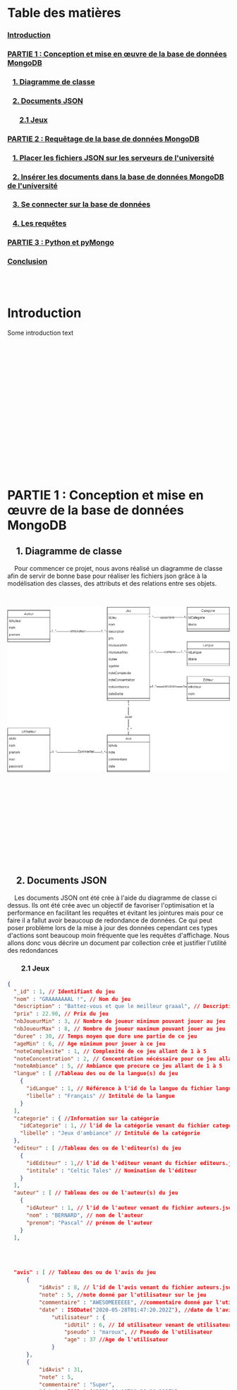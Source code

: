 <br/><br/><br/><br/><br/><br/><br/><br/><br/><br/><br/><br/><br/><br/><br/><br/><br/><br/><br/><br/><br/><br/><br/><br/><br/><br/><br/><br/><br/><br/><br/><br/><br/><br/><br/><br/><br/><br/><br/><br/><br/><br/><br/><br/><br/>

# Table des matières

### [Introduction](#introduction)
### [PARTIE 1 : Conception et mise en œuvre de la base de données MongoDB](#partie1)
### &nbsp; &nbsp;[1. Diagramme de classe](#sub1Partie1)
### &nbsp; &nbsp;[2. Documents JSON](#sub2Partie1)
### &nbsp; &nbsp; &nbsp; &nbsp;[2.1 Jeux](#sub1sub2Partie1)
### [PARTIE 2 : Requêtage de la base de données MongoDB](#partie2)
### &nbsp; &nbsp;[1. Placer les fichiers JSON sur les serveurs de l'université](#sub1Partie2)
### &nbsp; &nbsp;[2. Insérer les documents dans la base de données MongoDB de l'université](#sub2Partie2)
### &nbsp; &nbsp;[3. Se connecter sur la base de données](#sub3Partie2)
### &nbsp; &nbsp;[4. Les requêtes ](#sub4Partie2)

### [PARTIE 3 : Python et pyMongo](#partie3)
### [Conclusion](#laconclusion)


<br/><br/>

# **Introduction** <a name="introduction"></a>
Some introduction text

<br/><br/><br/><br/><br/><br/><br/><br/><br/><br/><br/><br/><br/><br/><br/><br/><br/>

# **PARTIE 1 : Conception et mise en œuvre de la base de données MongoDB** <a name="partie1"></a>

## &nbsp; &nbsp; **1. Diagramme de classe** <a name="sub1Partie1"></a>
&nbsp; &nbsp; Pour commencer ce projet, nous avons réalisé un diagramme de classe afin de servir de bonne base pour réaliser les fichiers json grâce à la modélisation des classes, des attributs et des relations entre ses objets.

<br/>

![](image/Diagramme%20de%20classe.png)

<br/><br/><br/><br/><br/><br/><br/><br/><br/><br/><br/>

## &nbsp; &nbsp; **2. Documents JSON** <a name="sub2Partie1"></a>
&nbsp; &nbsp; Les documents JSON ont été crée à l'aide du diagramme de classe ci dessus. Ils ont été crée avec un objectif de favoriser l'optimisation et la performance en facilitant les requêtes et évitant les jointures mais pour ce faire il a fallut avoir beaucoup de redondance de données. Ce qui peut poser problème lors de la mise à jour des données cependant ces types d'actions sont beaucoup moin fréquente que les requêtes d'affichage. 
Nous allons donc vous décrire un document par collection crée et justifier l'utilité des redondances 

### &nbsp; &nbsp; &nbsp; &nbsp; **2.1 Jeux** <a name="sub1sub2Partie1"></a>

```JSON
{
  "_id" : 1, // Identifiant du jeu
  "nom" : "GRAAAAAAAL !", // Nom du jeu
  "description" : "Battez-vous et que le meilleur graaal", // Description du jeu
  "prix" : 22.90, // Prix du jeu
  "nbJoueurMin" : 3, // Nombre de joueur minimum pouvant jouer au jeu
  "nbJoueurMax" : 8, // Nombre de joueur maximum pouvant jouer au jeu
  "duree" : 30, // Temps moyen que dure une partie de ce jeu
  "ageMin" : 6, // Age minimum pour jouer à ce jeu
  "noteComplexite" : 1, // Complexité de ce jeu allant de 1 à 5
  "noteConcentration" : 2, // Concentration nécéssaire pour ce jeu allant de 1 à 5
  "noteAmbiance" : 5, // Ambiance que procure ce jeu allant de 1 à 5
  "langue" : [ //Tableau des ou de la langue(s) du jeu
    {
      "idLangue" : 1, // Référence à l'id de la langue du fichier langues.json
      "libelle" : "Français" // Intitulé de la langue
    }
  ],
  "categorie" : { //Information sur la catégorie
    "idCategorie" : 1, // l'id de la catégorie venant du fichier categories.json
    "libelle" : "Jeux d'ambiance" // Intitulé de la catégorie
  },
  "editeur" : [ //Tableau des ou de l'editeur(s) du jeu
    {
      "idEditeur" : 1,// l'id de l'éditeur venant du fichier editeurs.json
      "intitule" : "Celtic Tales" // Nomination de l'éditeur
    }
  ],
  "auteur" : [ // Tableau des ou de l'auteur(s) du jeu
    {
      "idAuteur" : 1, // l'id de l'auteur venant du fichier auteurs.json
      "nom" : "BERNARD", // nom de l'auteur
      "prenom": "Pascal" // prénom de l'auteur
    }
  ],
  ```
  <br/><br/>

  ```JSON
    "avis" : [ // Tableau des ou de l'avis du jeu
        {
            "idAvis" : 8, // l'id de l'avis venant du fichier auteurs.json
            "note" : 5, //note donné par l'utilisateur sur le jeu
            "commentaire" : "AWESOMEEEEEE", //commentaire donné par l'utilisateur
            "date" : ISODate("2020-05-28T01:47:20.202Z"), //date de l'avis
                "utilisateur" : {
                    "idUtil" : 6, // Id utilisateur venant de utilisateurs.json
                    "pseudo" : "maroux", // Pseudo de l'utilisateur
                    "age" : 37 //Age de l'utilisateur
                }
        },
        {
            "idAvis" : 31,
            "note" : 5,
            "commentaire" : "Super",
            "date" : ISODate("2022-04-09T00:28:20.202Z"),
            "utilisateur" : {
                "idUtil" : 17,
                "pseudo" : "greg",
                "age" : 35
            }
        }
    ]
}
```
Comme vous avez pu le constater ce document présente beaucoup d'information qui sont déjà présente dans d'autres fichier json comme le nom et prenom de l'auteur, les informations sur les avis, le libellé de la catégorie etc... Mais comme dis précedement cela va permettre de simplifier les requêtes et éviter les jointures.
La redondance des libellés pour les langues, les catégories, les auteurs et les éditeurs permettent d'éviter de faire des jointures par exemple lorsque qu'on veut afficher les informations complète d'un jeux. Ou alors quand un client souhaitent appliquer des filtres lors d'une recherche pour trouver un jeu qui lui convient par exemple les jeux d'une catégorie spéciale qui est en anglais, cela ne demandera pas de jointure avec une autre collection.


# **PARTIE 2 : Requêtage de la base de données MongoDB** <a name="partie2"></a>

Tout d'abord pour réaliser les requêtes sur votre environnement de travail veuillez réaliser les instructions qui suivent

## &nbsp; &nbsp; **1. Placer les fichiers JSON sur les serveurs de l'université** <a name="sub1Partie2"></a>

**Si vous êtes sur un ordinateur de l'université et que les fichiers sont dessus veuillez passer directement à l'étape 2.**

**Sinon il va falloir suivre les indications suivantes (au préalable se connecter au VPN de l'université)**

- Ouvrir un invité de commande et se déplacer à l'emplacement des fichiers JSON (que vous trouverez joint avec ce rapport) à l'aide de la commande cd


- Se connecter en sftp avec la commande suivante :
    ```sh
    sftp nomUtilisateur@aragon.iem
    ```
 
- Se déplacer à l'emplacement où l'on veut à l'aide de la commande cd

- Déposer les fichiers JSON à l'aide de la commande suivante :
    ```sh
    put *.json
    ```

- Quitter sftp avec la commande suivante :
    ```sh
    exit
    ```

## &nbsp; &nbsp; **2. Insérer les documents dans la base de données de l'université** <a name="sub2Partie2"></a>

**Se connecter au serveur mongo2**

- Connexion au serveur mongoDB de l'université
    ```sh
    ssh nomUtilisateur@mongo2
    ``` 
   
- Se déplacer là où on a placé les fichiers json à l'aide de la commande cd

- Importer le fichier auteur.json dans la collection Auteurs de votre base
    ```sh
    mongoimport -u nomUtilisateur -p nomUtilisateur --db nomUtilisateur --collection Auteurs --file auteurs.json --host mongo2.iem
    ```

- Importer le fichier categories.json dans la collection Categories de votre base
    ```sh
    mongoimport -u nomUtilisateur -p nomUtilisateur --db nomUtilisateur --collection Categories --file categories.json --host mongo2.iem
    ```

- Importer le fichier jeux.json dans la collection Jeux de votre base
    ```sh
    mongoimport -u nomUtilisateur -p nomUtilisateur --db nomUtilisateur --collection Jeux --file jeux.json --host mongo2.iem --legacy
    ```

- Importer le fichier utilisateurs.json dans la collection Utilisateurs de votre base
    ```sh
    mongoimport -u nomUtilisateur -p nomUtilisateur --db nomUtilisateur --collection Utilisateurs --file utilisateurs.json --host mongo2.iem --legacy
    ```

- Importer le fichier avis.json dans la collection Avis de votre base
    ```sh
    mongoimport -u nomUtilisateur -p nomUtilisateur --db nomUtilisateur --collection Avis --file avis.json --host mongo2.iem --legacy
    ```

- Importer le fichier editeurs.json dans la collection Editeurs de votre base
   ```sh
   mongoimport -u nomUtilisateur -p nomUtilisateur --db nomUtilisateur --collection Editeurs --file editeurs.json --host mongo2.iem --legacy
   ```

- Importer le fichier langues.json dans la collection Langues de votre base
   ```sh
   mongoimport -u nomUtilisateur -p nomUtilisateur --db nomUtilisateur --collection Langues --file langues.json --host mongo2.iem --legacy
   ```

## &nbsp; &nbsp; **3. Se connecter sur la base de données** <a name="sub3Partie2"></a>

- Se connecter sous mongoDB
    ```sh
    mongo -u n -p nomUtilisateur -authenticationDatabase nomUtilisateur -host mongo2.iem
    ```
 
- Fixer la base de travail
    ```sh
    use nomUtilisateur
    ```

## &nbsp; &nbsp; **4. Les requetes** <a name="sub4Partie2"></a>

Vous trouverez ci-dessous un large panel de requêtes pouvant être nécessaires pour le catalogue du site, mais également pour certains aspects plus analytiques sur les jeux. Pour éviter de surcharger le rapport, les requêtes presque identique n'ont pas été ajouté, par exemple l'ajout d'un editeur est presque identique à l'ajout d'une langue il faut juste changer les noms des attributs de la collection editeur par ceux de la collection langue.

1. Afficher tous les jeux, dans le cas d'un site de jeux cette commande pourrait être utilisé pour  
    ```JSON
    db.Jeux.find({})
    ```

2. Afficher un jeu en fonction de son id. Lors d'un clic sur un jeux pour obtenir toutes les informations par exemple
    ```JSON
    db.Jeux.find({"_id" : 1})
    ```



3. Changer le prix d'un jeux. Si par exemple ce jeu ne se vend pas
    ```JSON
    db.Jeux.updateOne(
        { "_id" : 1},
        {$set :
            {"prix" : 25.50}
        }
    )

    //Il faudra ensuite faire la mise à jour de ce prix dans chaque collection pour ce jeu par exemple pour avis. Les modifications du jeu dans les autres collections sont semblable à celui ci.
    db.Avis.updateMany(
        { "jeu.idJeu" : 1},
        {$set :
            {"jeu.prix" : 25.50}
        }
    )
    ```

4. Supprimer un jeu. Si l'éditeur à arreter d'en produire par exemple.
    ```JSON
    db.Jeux.delete({ "_id" : 1})

    //Il faudra ensuite faire la mise à jour de ce prix dans chaque collection pour ce jeu par exemple pour avis supprimer tous les avis de ce jeu
    db.Avis.deleteMany({"jeu.idJeu":1})

    //Ou pour catégorie le supprimer du tableau des jeux de sa catégorie. Les autres suppression du jeu dans les collection ressemble à celui ci.
    db.Categories.updateMany(
        {"jeux.idJeu" : 1},
        {$pull : 
           {"jeux" : {"idJeu" : 1,}} 
        }
    )
    ```


5. Ajouter un jeu. Si un editeur souhaite ajouter un jeux sur le site
    ```JSON
        db.Jeux.insert({
            "_id" : 22,
            "nom" : "DIXIT (NOUVELLE ÉDITION 2021)",
            "description" : "Laissez-vous inspirer par ses illustrations poétiques..!",
            "prix" : 27.00,
            "nbJoueurMin" : 3,
            "nbJoueurMax" : 8,
            "duree" : 30,
            "ageMin" : 8,
            "noteComplexite" : 2,
            "noteConcentration" : 2,
            "noteAmbiance" : 3,
            "langue" : [ 
                {
                    "idLangue" : 1,
                    "libelle" : "Français"
                }
            ],
            "categorie" : {
                "idCategorie" : 1,
                "libelle" : "Jeux d'ambiance"
            },
            "editeur" : [ 
                {
                    "idEditeur" : 1,
                    "intitule" : "Celtic Tales"
                }
            ],
            "auteur" : [ 
                {
                    "idAuteur" : 1,
                    "nom" : "BERNARD",
                    "prenom" : "Pascal"
                }
            ]
        })


    //Il faudra ensuite ajouter ce jeu dans chaque collection par exemple dans auteur. puis on fait pareil pour toutes les autres collections (Langues, Editeurs, Categories)
    db.Auteurs.updateMany(
        {"_id_" : 19},
        {$push : 
            {"jeux" : 
                {
                    "_id" : 22,
                    "nom" : "DIXIT (NOUVELLE ÉDITION 2021)",
                    "prix" : 27.00
                }
            }
        }
    )
    ```

6. Afficher tous les jeux d'une catégorie. Par exemple si l'utilisateur veut voir tous les jeux d'une seule catégorie. Dans ce cas pour faciliter la requête et la rendre plus rapide on va éviter de parcourir tous les jeux qui avec beaucoup plus de jeux prendrait plus de temps on va réaliser directement la requête sur la collection catégorie qui nous permet d'avoir la réponse sans jointure grâce aux redondances crée auparavant
    ```JSON
    db.Categories.find({"libelle":"Jeux d'ambiance"},{"jeux":1})
    ``` 

7. Afficher tous les jeux d'une catégorie. Si l'utilisateur veut voir tous les jeux en anglais car il veut apprendre cette langue tout en jouant. Même raison que auparavant on peu aller chercher directement dans la collection Langues
    ```JSON
    db.Langues.find({"libelle":"Anglais"},{"jeux":1})
    ``` 

8. Afficher tous les avis d'un utilisateur. Par exemple si son avis semble suspect sur un jeu vérification de tous ses avis. Ici on peut aussi pour faciliter la requête chercher dans la collection utilisateur
    ```JSON
    db.Utilisateurs.find({"_id":5},{"avis":1})
    ```

9. Afficher les jeux d'une catégorie donné et d'une langue donné. Si il souhaite réaliser plusieurs filtre lors de la recherche d'un jeu. Dans ce cas la on sera obligé d'utiliser la relation Jeu mais sans faire de jointure. 
    ```JSON
    db.Jeux.find({"idCategorie":1, "idLangue" : 1 })
    ```

10. Voir les avis qui ont les moyennes de note les plus haute. Afin de voir les jeux qui sont les plus apprécié. 
    ```JSON
    db.Jeux.aggregate([
        {
            $unwind : "$avis"
        },
        {
            $group :
            {
                _id : "$nom",
                "Moyenne des avis" : {$avg : "$avis.note"}
            }
        },
        {
            $sort : {"Moyenne des avis": -1}
        }
    ])
    ```

11. Même chose mais ceux qui ont les moyennes les plus basses. Afin de voir les jeux les moins aimé.
    ```JSON
    db.Jeux.aggregate([
        {
            $unwind : "$avis"
        },
        {
            $group :
            {
                _id : "$nom",
                "Moyenne des avis" : {$avg : "$avis.note"}
            }
        },
        {
            $sort : {"Moyenne des avis": -1}
        }
    ])
    ```

12. 10 jeux les mieux noté avec le plus d'avis. Afin de faire une section des jeux les plus aimé sur le site.
    ```JSON
    db.Jeux.aggregate([
        {
            $unwind : "$avis"
        },
        {
            $group :
            {
                _id : {"nom":"$nom", "note":"$avis.note"},
                "Nombre d'avis" : {$sum : 1}
            }
        },
        {
            $sort : {"_id.note":-1,"Nombre d'avis": -1}
        },
        {
            $limit : 10
        }
    ])
    ``` 

13. Voir les jeux les mieux noté avec le plus d'avis cette année. Afin de rajouter une section les jeux les plus aimé cette année.
```JSON
    db.Jeux.aggregate([
        {
            $unwind : "$avis"
        },
        {
            $match : {
                "$expr": { "$eq": [{ "$year": "$avis.date" }, 2022] }
            }
        },
        {
            $group :
            {
                _id : {"nom":"$nom", "note":"$avis.note"},
                "nbAvis" : {$sum : 1}
            }
        },
        {
            $sort : {"_id.note":-1,"Nombre d'avis": -1}
        },
        {
            $limit : 10
        },
        {
            $project : {
                "_id" : 0,
                "nom" : "$_id.nom",
                "note" : "$_id.note",
                "nbAvis" : "$nbAvis"
            }
        }
    ])
``` 

14. Voir les jeux sans avis. Afin de voir pourquoi ils ont pas été commenté 
    ```JSON
    db.Jeux.find({"avis" : {$exists : 0}})
    ```


15. Afficher le nombre d'utilisateur qui ont plus de 80 ans. Afin de voir si il y a des personnes agé qui mettent des avis
    ```JSON
    db.Avis.find(
        {
            "utilisateur.age" : { $gte : 80}
        }
    ).count()
    ```

16. La moyenne d'age de toutes les personnes qui ont commenté 
```JSON
    db.Utilisateurs.aggregate([
        {
            $match : 
            {
                "avis" : {$exists : 1}
            }
        },
        {
            $group :
            {
                _id : 1,
                "Moyenne d'age" : { "$avg" : "$age"}
            }
        }
    ])
```

17. Montrez les noms et prenom des utilisateurs qui ont le plus commenté. Peut servir a leurs envoyer un mail de remerciement qui les encouragera a mettre plus de commentaire
```JSON
    db.Utilisateurs.aggregate([
        {
            $unwind : "$avis"
        },
        {
            $group :
            {
                _id : {"_id":"$_id", "nom":"$nom", "prenom":"$prenom"},
                "NbCommentaires" : { "$sum" : 1}
            }
        },
        {
            $sort : {"NbCommentaires":-1}
        },
        {
            $limit : 5
        },
        {
            $project : {
                "_id" : { $concat: [ "$_id.nom", " ", "$_id.prenom" ] },
                "NbCommentaires" : "$NbCommentaires"
            }
        }
    ])
```


18. Montrez les noms et prenom des utilisateurs qui ont le plus commenté. Peut servir a leurs envoyer un mail de remerciement qui les encouragera a mettre plus de commentaire
```JSON
    db.Utilisateurs.aggregate([
        {
            $unwind : "$avis"
        },
        {
            $group :
            {
                _id : {"_id":"$_id", "nom":"$nom", "prenom":"$prenom"},
                "NbCommentaires" : { "$sum" : 1}
            }
        },
        {
            $sort : {"NbCommentaires":-1}
        },
        {
            $limit : 5
        },
        {
            $project : {
                "_id" : { $concat: [ "$_id.nom", " ", "$_id.prenom" ] },
                "NbCommentaires" : "$NbCommentaires"
            }
        }
    ])
```

19. Nombre de jeux par catégorie. Afin d'équilibrer un peu le nombre de jeux par catégories
    ```JSON
    db.Categories.aggregate([
        {
            $unwind : "$jeux"
        },
        {
            $group :
            {
                _id : {"_id":"$_id", "libelle": "$libelle"},
                "nbJeux" : { "$sum" : 1}
            }
        },
        {
               $project :
               {
                   "_id" : "$_id.libelle",
                   "nbJeux" : "$nbJeux"
               }
        }
    ])
    ```

20. Nombre de requêtes par sexe. A des fins analytique
    ```JSON
    db.Utilisateurs.aggregate([
        {
            $unwind : "$avis"
        },
        {
            $group :
            {
                _id : "$sexe",
                "nbAvis" : { "$sum" : 1}
            }
        }
    ])
    ```
    21. Requête map reduce pour la moyenne des prix par catégorie :
    ```JSON
    var map = function(){
        emit(this.categorie.libelle, this.prix);
    }

    var reduce = function(libelleCat, prix){
        return Array.avg(prix);
    }

    db.Jeux.mapReduce(map, reduce, {out: {inline: 1}});
    ```


# **PARTIE 3 : Python et pyMongo** <a name="partie3"></a>

1. Nombre d'avis par tranche d'age
    ```JSON
    
    ```


Insérer un jeu (python avec fonction)
Grosse requête nombre d'avis pas rapport à des tranches d'age classé par nombre d'avis
Jeu groupé par note et par prix pour savoir si on baisse ou augmente le prix du jeu
Voir le nombre d'avis par tranche de note
max min et moyenne d'un avis




# **Conclusion** <a name="laconclusion"></a>
